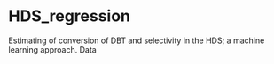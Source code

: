 # HDS_regression
Estimating of conversion of DBT and selectivity in the HDS; a machine learning approach.
Data 
